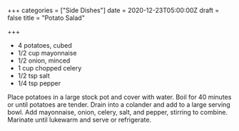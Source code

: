+++
categories = ["Side Dishes"]
date = 2020-12-23T05:00:00Z
draft = false
title = "Potato Salad"

+++
* 4 potatoes, cubed 
* 1/2 cup mayonnaise 
* 1/2 onion, minced 
* 1 cup chopped celery 
* 1/2 tsp salt 
* 1/4 tsp pepper

Place potatoes in a large stock pot and cover with water. Boil for 40 minutes or until potatoes are tender. Drain into a colander and add to a large serving bowl. Add mayonnaise, onion, celery, salt, and pepper, stirring to combine. Marinate until lukewarm and serve or refrigerate.